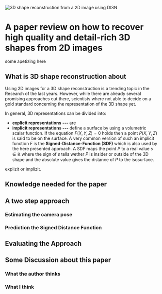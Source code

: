 ![3D shape reconstruction from a 2D image using DISN](tmp)
# A paper review on how to recover high quality and detail-rich 3D shapes from 2D images
some apetizing here
## What is 3D shape reconstruction about
Using 2D images for a 3D shape reconstruction is a trending topic in the Research of the last  years. However, while there are already several promising approaches out there, scientists where not able to decide on a gold standard concerning the representation of the 3D shape yet.

In general, 3D representations can be divided into:

 - **explicit representations ---** are
 - **implicit representations ---** define a surface by using a volumetric scalar function. If the equation $F(X,Y,Z) = 0$ holds then a point $P(X,Y,Z)$ is said to be on the surface. A very common version of such an implicit function $F$ is the **Signed-Distance-Function (SDF)** which is also used by the here presented approach. A SDF maps the point $P$ to a real value $s  \in \mathbb{R}$ where the sign of $s$ tells wether $P$ is insider or outside of the 3D shape and the absolute value gives the distance of $P$ to the isosurface.

explizit or implizit.
## Knowledge needed for the paper
## A two step approach

### Estimating the camera pose

### Prediction the Signed Distance Function

## Evaluating the Approach

## Some Discussion about this paper

### What the author thinks

### What I think

<!--stackedit_data:
eyJoaXN0b3J5IjpbLTE0NTM5NzcwNTksMjc2NzI3NTUsMTUyOD
cxMjM0NywtMjU1MDY5NjcwLC04NjAzMTQyMjAsMTMzNjc2MTEx
NiwtMTA3MzU3NzQ1MiwyMDAwMjgwODAxLC02Njk1NDQ4NTYsMj
MzMTkyOTddfQ==
-->